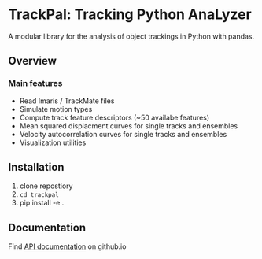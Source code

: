 # TrackPal: Tracking Python AnaLyzer

A modular library for the analysis of object trackings in Python with pandas.

## Overview
### Main features
* Read Imaris / TrackMate files
* Simulate motion types
* Compute track feature descriptors (~50 availabe features)
* Mean squared displacment curves for single tracks and ensembles
* Velocity autocorrelation curves for single tracks and ensembles
* Visualization utilities

## Installation

1. clone repostiory
2. `cd trackpal`
3. pip install -e .

## Documentation

Find [API documentation](https://trackpal.github.io/trackpal) on github.io


